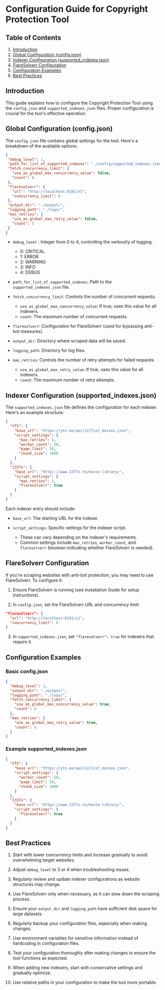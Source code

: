 # Configuration Guide for Copyright Protection Tool

## Table of Contents

1. [Introduction](#introduction)
2. [Global Configuration (config.json)](#global-configuration-configjson)
3. [Indexer Configuration (supported_indexes.json)](#indexer-configuration-supported_indexesjson)
4. [FlareSolverr Configuration](#flaresolverr-configuration)
5. [Configuration Examples](#configuration-examples)
6. [Best Practices](#best-practices)

## Introduction

This guide explains how to configure the Copyright Protection Tool using the `config.json` and `supported_indexes.json` files. Proper configuration is crucial for the tool's effective operation.

## Global Configuration (config.json)

The `config.json` file contains global settings for the tool. Here's a breakdown of the available options:

```json
{
 "debug_level": 1,
 "path_for_list_of_supported_indexes": "./config/supported_indexes.json",
 "fetch_concurrency_limit": {
   "use_as_global_max_concurrency_value": false,
   "count": 8
 },
 "flaresolverr": {
   "url": "http://localhost:8191/v1",
   "concurrency_limit": 8
 },
 "output_dir": "./output/",
 "logging_path": "./logs/",
 "max_retries": {
   "use_as_global_max_retry_value": false,
   "count": 5
 }
}
```

- `debug_level` : Integer from 0 to 4, controlling the verbosity of logging. 
  - 0: CRITICAL
  - 1: ERROR
  - 2: WARNING
  - 3: INFO
  - 4: DEBUG


- `path_for_list_of_supported_indexes`: Path to the `supported_indexes.json` file.
- `fetch_concurrency_limit`: Controls the number of concurrent requests.

  - `use_as_global_max_concurrency_value`: If true, uses this value for all indexers.
  - `count`: The maximum number of concurrent requests.


- `flaresolverr`: Configuration for FlareSolverr (used for bypassing anti-bot measures).
- `output_dir`: Directory where scraped data will be saved.
- `logging_path`: Directory for log files.
- `max_retries`: Controls the number of retry attempts for failed requests.
  - `use_as_global_max_retry_value`: If true, uses this value for all indexers.
  - `count`: The maximum number of retry attempts.



## Indexer Configuration (supported_indexes.json)
The `supported_indexes.json` file defines the configuration for each indexer. Here's an example structure:

```json
{
  "YTS": {
    "base_url": "https://yts.mx/api/v2/list_movies.json",
    "script_settings": {
      "max_retries": 5,
      "worker_count": 50,
      "page_limit": 50,
      "chunk_size": 1000
    }
  },
  "1337x": {
    "base_url": "https://www.1377x.to/movie-library/",
    "script_settings": {
      "max_retries": 5,
      "flaresolverr": true
    }
  }
}

```

Each indexer entry should include:

- `base_url`: The starting URL for the indexer.
- `script_settings`: Specific settings for the indexer script.

  - These can vary depending on the indexer's requirements.
  - Common settings include `max_retries`, `worker_count`, and `flaresolverr` (boolean indicating whether FlareSolverr is needed).



## FlareSolverr Configuration
If you're scraping websites with anti-bot protection, you may need to use FlareSolverr. To configure it:

1. Ensure FlareSolverr is running (see Installation Guide for setup instructions).

2. In `config.json`, set the FlareSolverr URL and concurrency limit:

```json
"flaresolverr": {
  "url": "http://localhost:8191/v1",
  "concurrency_limit": 8
}
```

3. In `supported_indexes.json`, set `"flaresolverr": true` for indexers that require it.

## Configuration Examples

### Basic config.json

```json
{
  "debug_level": 1,
  "output_dir": "./output/",
  "logging_path": "./logs/",
  "fetch_concurrency_limit": {
    "use_as_global_max_concurrency_value": true,
    "count": 8
  },
  "max_retries": {
    "use_as_global_max_retry_value": true,
    "count": 5
  }
}
```

### Example supported_indexes.json

```json
{
  "YTS": {
    "base_url": "https://yts.mx/api/v2/list_movies.json",
    "script_settings": {
      "worker_count": 50,
      "page_limit": 50,
      "chunk_size": 1000
    }
  },
  "1337x": {
    "base_url": "https://www.1377x.to/movie-library/",
    "script_settings": {
      "flaresolverr": true
    }
  }
}
```

## Best Practices

1. Start with lower concurrency limits and increase gradually to avoid overwhelming target websites.

2. Adjust `debug_level` to 3 or 4 when troubleshooting issues.

3. Regularly review and update indexer configurations as website structures may change.

4. Use FlareSolverr only when necessary, as it can slow down the scraping process.

5. Ensure your `output_dir` and `logging_path` have sufficient disk space for large datasets.

6. Regularly backup your configuration files, especially when making changes.

7. Use environment variables for sensitive information instead of hardcoding in configuration files.

8. Test your configuration thoroughly after making changes to ensure the tool functions as expected.

9. When adding new indexers, start with conservative settings and gradually optimize.

10. Use relative paths in your configuration to make the tool more portable.

